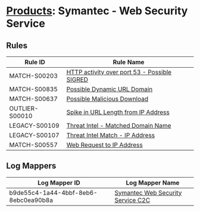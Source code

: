 # [Products](README.md): Symantec - Web Security Service

## Rules

|Rule ID|Rule Name|
|----|----|
|MATCH-S00203|[HTTP activity over port 53 - Possible SIGRED](../rules/MATCH-S00203.md)|
|MATCH-S00835|[Possible Dynamic URL Domain](../rules/MATCH-S00835.md)|
|MATCH-S00637|[Possible Malicious Download](../rules/MATCH-S00637.md)|
|OUTLIER-S00010|[Spike in URL Length from IP Address](../rules/OUTLIER-S00010.md)|
|LEGACY-S00109|[Threat Intel - Matched Domain Name](../rules/LEGACY-S00109.md)|
|LEGACY-S00107|[Threat Intel Match - IP Address](../rules/LEGACY-S00107.md)|
|MATCH-S00557|[Web Request to IP Address](../rules/MATCH-S00557.md)|


## Log Mappers

|Log Mapper ID|Log Mapper Name|
|----|----|
|b9de55c4-1a44-4bbf-8eb6-8ebc0ea90b8a|[Symantec Web Security Service C2C](../mappings/b9de55c4-1a44-4bbf-8eb6-8ebc0ea90b8a.md)|


